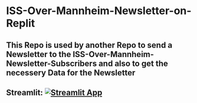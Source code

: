 # ISS-Over-Mannheim-Newsletter-on-Replit

## This Repo is used by another Repo to send a Newsletter to the ISS-Over-Mannheim-Newsletter-Subscribers and also to get the necessery Data for the Newsletter

## Streamlit: [![Streamlit App](https://static.streamlit.io/badges/streamlit_badge_black_white.svg)](https://iss-route.streamlit.app/)
